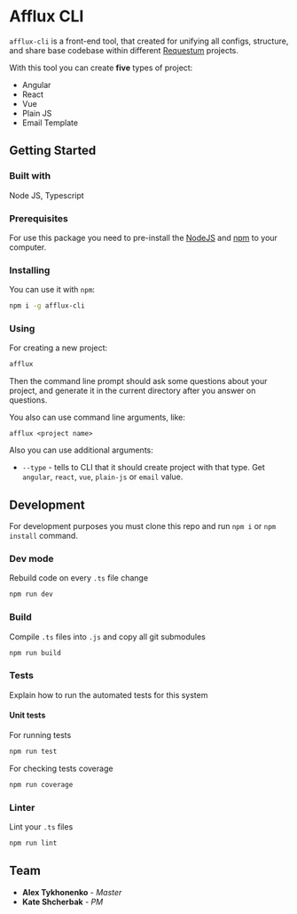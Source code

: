 # Afflux CLI

`afflux-cli` is a front-end tool, that created for unifying all configs, structure, and share base codebase within different [Requestum](https://requestum.com/) projects.

With this tool you can create **five** types of project:

- Angular
- React
- Vue
- Plain JS
- Email Template

## Getting Started

### Built with

Node JS, Typescript

### Prerequisites

For use this package you need to pre-install the [NodeJS](https://nodejs.org/uk/) and [npm](https://www.npmjs.com/) to your computer.

### Installing

You can use it with `npm`:

```bash
npm i -g afflux-cli
```

### Using

For creating a new project:

```bash
afflux
```

Then the command line prompt should ask some questions about your project, and generate it in the current directory after you answer on questions.

You also can use command line arguments, like:

```
afflux <project name>
```

Also you can use additional arguments:

- `--type` - tells to CLI that it should create project with that type. Get `angular`, `react`, `vue`, `plain-js` or `email` value.

## Development

For development purposes you must clone this repo and run `npm i` or `npm install` command.

### Dev mode

Rebuild code on every `.ts` file change

```bash
npm run dev
```

### Build

Compile `.ts` files into `.js` and copy all git submodules

```bash
npm run build
```

### Tests

Explain how to run the automated tests for this system

#### Unit tests

For running tests

```bash
npm run test
```

For checking tests coverage

```bash
npm run coverage
```

### Linter

Lint your `.ts` files

```bash
npm run lint
```

## Team

- **Alex Tykhonenko** - _Master_
- **Kate Shcherbak** - _PM_
